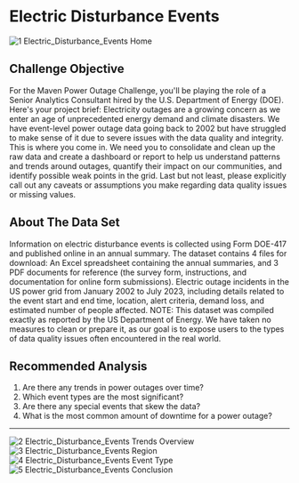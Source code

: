 # Electric Disturbance Events
![1  Electric_Disturbance_Events  Home](https://github.com/user-attachments/assets/660ffc61-8562-4bdb-9a49-9bcc8ed0c7a7)

Challenge Objective
-------------------
For the Maven Power Outage Challenge, you'll be playing the role of a Senior Analytics Consultant hired by the U.S. Department of Energy (DOE). Here's your project brief:
Electricity outages are a growing concern as we enter an age of unprecedented energy demand and climate disasters.
We have event-level power outage data going back to 2002 but have struggled to make sense of it due to severe issues with the data quality and integrity.
This is where you come in.
We need you to consolidate and clean up the raw data and create a dashboard or report to help us understand patterns and trends around outages, quantify their impact on our communities, and identify possible weak points in the grid.
Last but not least, please explicitly call out any caveats or assumptions you make regarding data quality issues or missing values.

About The Data Set
------------------
Information on electric disturbance events is collected using Form DOE-417 and published online in an annual summary. The dataset contains 4 files for download: An Excel spreadsheet containing the annual summaries, and 3 PDF documents for reference (the survey form, instructions, and documentation for online form submissions).
Electric outage incidents in the US power grid from January 2002 to July 2023, including details related to the event start and end time, location, alert criteria, demand loss, and estimated number of people affected.
NOTE: This dataset was compiled exactly as reported by the US Department of Energy. We have taken no measures to clean or prepare it, as our goal is to expose users to the types of data quality issues often encountered in the real world.

Recommended Analysis
--------------------
1.	Are there any trends in power outages over time?
2.	Which event types are the most significant?
3.	Are there any special events that skew the data?
4.	What is the most common amount of downtime for a power outage?

--------------------------------------------------------------------------------
![2  Electric_Disturbance_Events  Trends   Overview](https://github.com/user-attachments/assets/02c38724-49ba-4c3c-9b50-28a9d3207544)
![3  Electric_Disturbance_Events  Region](https://github.com/user-attachments/assets/f4b51e75-156b-44d0-97db-19661e4b9c6d)
![4  Electric_Disturbance_Events  Event Type](https://github.com/user-attachments/assets/cca586e1-0933-4ae8-8657-879405ae0fe1)
![5  Electric_Disturbance_Events  Conclusion](https://github.com/user-attachments/assets/c2c0ba47-51b0-4506-ace9-369e8e83ef21)
